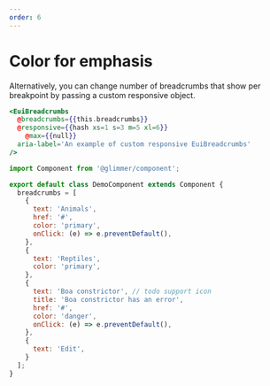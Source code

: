 ```yaml
---
order: 6
---
```


# Color for emphasis

<EuiText>
	<p>
		Alternatively, you can change number of breadcrumbs that show per breakpoint by passing a custom responsive object.
  </p>

</EuiText>

```hbs template
<EuiBreadcrumbs
  @breadcrumbs={{this.breadcrumbs}}
  @responsive={{hash xs=1 s=3 m=5 xl=6}}
	@max={{null}}
  aria-label='An example of custom responsive EuiBreadcrumbs'
/>
```

```js component
import Component from '@glimmer/component';

export default class DemoComponent extends Component {
  breadcrumbs = [
    {
      text: 'Animals',
      href: '#',
      color: 'primary',
      onClick: (e) => e.preventDefault(),
    },
    {
      text: 'Reptiles',
      color: 'primary',
    },
    {
      text: 'Boa constrictor', // todo support icon
      title: 'Boa constrictor has an error',
      href: '#',
      color: 'danger',
      onClick: (e) => e.preventDefault(),
    },
    {
      text: 'Edit',
    }
  ];
}
```
